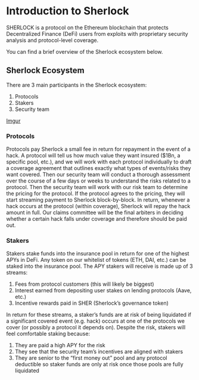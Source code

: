 # Introduction to Sherlock

SHERLOCK is a protocol on the Ethereum blockchain that protects Decentralized Finance (DeFi) users from exploits with proprietary security analysis and protocol-level coverage.

You can find a brief overview of the Sherlock ecosystem below.

## Sherlock Ecosystem

There are 3 main participants in the Sherlock ecosystem:
1. Protocols
2. Stakers
3. Security team

[Imgur](https://imgur.com/g42VSva)

### Protocols
Protocols pay Sherlock a small fee in return for repayment in the event of a hack. A protocol will tell us how much value they want insured ($1Bn, a specific pool, etc.), and we will work with each protocol individually to draft a coverage agreement that outlines exactly what types of events/risks they want covered. Then our security team will conduct a thorough assessment over the course of a few days or weeks to understand the risks related to a protocol. Then the security team will work with our risk team to determine the pricing for the protocol. If the protocol agrees to the pricing, they will start streaming payment to Sherlock block-by-block. In return, whenever a hack occurs at the protocol (within coverage), Sherlock will repay the hack amount in full. Our claims committee will be the final arbiters in deciding whether a certain hack falls under coverage and therefore should be paid out.

### Stakers
Stakers stake funds into the insurance pool in return for one of the highest APYs in DeFi. Any token on our whitelist of tokens (ETH, DAI, etc.) can be staked into the insurance pool. The APY stakers will receive is made up of 3 streams:
1. Fees from protocol customers (this will likely be biggest)
2. Interest earned from depositing user stakes on lending protocols (Aave, etc.)
3. Incentive rewards paid in SHER (Sherlock’s governance token)

In return for these streams, a staker’s funds are at risk of being liquidated if a significant covered event (e.g. hack) occurs at one of the protocols we cover (or possibly a protocol it depends on). Despite the risk, stakers will feel comfortable staking because:
1. They are paid a high APY for the risk
2. They see that the security team’s incentives are aligned with stakers
3. They are senior to the “first money out” pool and any protocol deductible so staker funds are only at risk once those pools are fully liquidated
